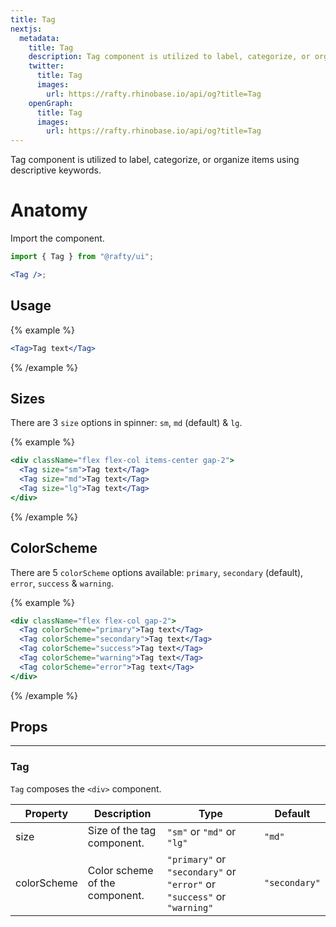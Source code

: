 ```yaml
---
title: Tag
nextjs:
  metadata:
    title: Tag
    description: Tag component is utilized to label, categorize, or organize items using descriptive keywords.
    twitter:
      title: Tag
      images:
        url: https://rafty.rhinobase.io/api/og?title=Tag
    openGraph:
      title: Tag
      images:
        url: https://rafty.rhinobase.io/api/og?title=Tag
---
```


Tag component is utilized to label, categorize, or organize items using descriptive keywords.

# Anatomy

Import the component.

```jsx
import { Tag } from "@rafty/ui";

<Tag />;
```

## Usage

{% example %}

```jsx
<Tag>Tag text</Tag>
```

{% /example %}

## Sizes

There are 3 `size` options in spinner: `sm`, `md` (default) & `lg`.

{% example %}

```jsx
<div className="flex flex-col items-center gap-2">
  <Tag size="sm">Tag text</Tag>
  <Tag size="md">Tag text</Tag>
  <Tag size="lg">Tag text</Tag>
</div>
```

{% /example %}

## ColorScheme

There are 5 `colorScheme` options available: `primary`, `secondary` (default), `error`, `success` & `warning`.

{% example %}

```jsx
<div className="flex flex-col gap-2">
  <Tag colorScheme="primary">Tag text</Tag>
  <Tag colorScheme="secondary">Tag text</Tag>
  <Tag colorScheme="success">Tag text</Tag>
  <Tag colorScheme="warning">Tag text</Tag>
  <Tag colorScheme="error">Tag text</Tag>
</div>
```

{% /example %}

## Props

---

### Tag

`Tag` composes the `<div>` component.

| Property    | Description                    | Type                                                                    | Default       |
| ----------- | ------------------------------ | ----------------------------------------------------------------------- | ------------- |
| size        | Size of the tag component.     | `"sm"` or `"md"` or `"lg"`                                              | `"md"`        |
| colorScheme | Color scheme of the component. | `"primary"` or `"secondary"` or `"error"` or `"success"` or `"warning"` | `"secondary"` |
